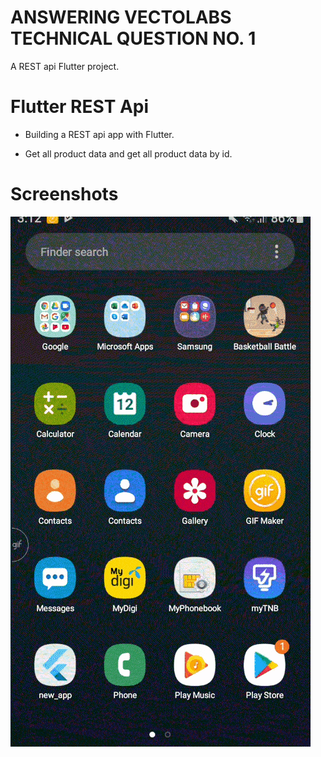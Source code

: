# ANSWERING VECTOLABS TECHNICAL QUESTION NO. 1

A REST api Flutter project.

# Flutter REST Api

- Building a REST api app with Flutter.

- Get all product data and get all product data by id.


# Screenshots

<img src="gifeditor_20191012_031448-min.gif" /> 

